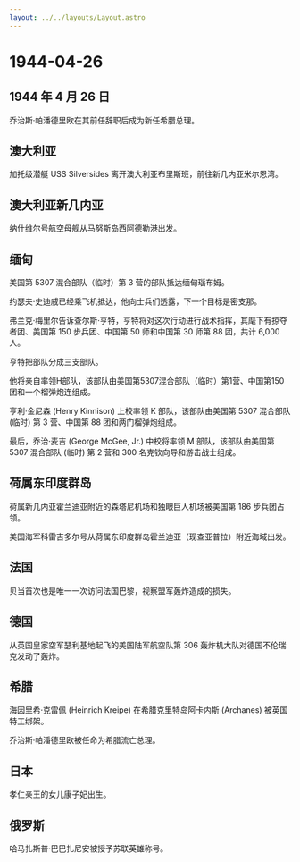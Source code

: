 ```yaml
---
layout: ../../layouts/Layout.astro
---
```


# 1944-04-26

## 1944 年 4 月 26 日

乔治斯·帕潘德里欧在其前任辞职后成为新任希腊总理。

## 澳大利亚

加托级潜艇 USS Silversides 离开澳大利亚布里斯班，前往新几内亚米尔恩湾。

## 澳大利亚新几内亚

纳什维尔号航空母舰从马努斯岛西阿德勒港出发。

## 缅甸

美国第 5307 混合部队（临时）第 3 营的部队抵达缅甸瑙布姆。

约瑟夫·史迪威已经乘飞机抵达，他向士兵们透露，下一个目标是密支那。

弗兰克·梅里尔告诉查尔斯·亨特，亨特将对这次行动进行战术指挥，其麾下有掠夺者团、美国第
150 步兵团、中国第 50 师和中国第 30 师第 88 团，共计 6,000 人。

亨特把部队分成三支部队。

他将亲自率领H部队，该部队由美国第5307混合部队（临时）第1营、中国第150团和一个榴弹炮连组成。

亨利·金尼森 (Henry Kinnison) 上校率领 K 部队，该部队由美国第 5307
混合部队 (临时) 第 3 营、中国第 88 团和两门榴弹炮组成。

最后，乔治·麦吉 (George McGee, Jr.) 中校将率领 M 部队，该部队由美国第
5307 混合部队 (临时) 第 2 营和 300 名克钦向导和游击战士组成。

## 荷属东印度群岛

荷属新几内亚霍兰迪亚附近的森塔尼机场和独眼巨人机场被美国第 186
步兵团占领。

美国海军科雷吉多尔号从荷属东印度群岛霍兰迪亚（现查亚普拉）附近海域出发。

## 法国

贝当首次也是唯一一次访问法国巴黎，视察盟军轰炸造成的损失。

## 德国

从英国皇家空军瑟利基地起飞的美国陆军航空队第 306
轰炸机大队对德国不伦瑞克发动了轰炸。

## 希腊

海因里希·克雷佩 (Heinrich Kreipe) 在希腊克里特岛阿卡内斯 (Archanes)
被英国特工绑架。

乔治斯·帕潘德里欧被任命为希腊流亡总理。

## 日本

孝仁亲王的女儿康子妃出生。

## 俄罗斯

哈马扎斯普·巴巴扎尼安被授予苏联英雄称号。